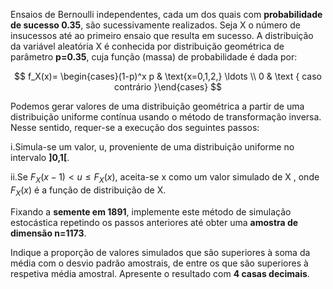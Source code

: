 Ensaios de Bernoulli independentes, cada um dos quais com **probabilidade de sucesso 0.35**, são sucessivamente realizados. 
Seja X o número de insucessos até ao primeiro ensaio que resulta em sucesso. 
A distribuição da variável aleatória X é conhecida por distribuição geométrica de parâmetro **p=0.35**, cuja função (massa) de probabilidade é dada por:

$$
f_X(x)= \begin{cases}(1-p)^x p & \text{x=0,1,2,} \ldots \\ 
                      0 & \text { caso contrário }\end{cases}
$$

Podemos gerar valores de uma distribuição geométrica a partir de uma distribuição uniforme contínua usando o método de transformação inversa. Nesse sentido, requer-se a execução dos seguintes passos:

  i.Simula-se um valor, u, proveniente de uma distribuição uniforme no intervalo **]0,1[**.

  ii.Se $F_X(x−1) < u \le F_X(x)$, aceita-se x como um valor simulado de X , onde $F_X(x)$ é a função de distribuição de X.

Fixando a **semente em 1891**, implemente este método de simulação estocástica repetindo os passos anteriores até obter uma **amostra de dimensão n=1173**.

Indique a proporção de valores simulados que são superiores à soma da média com o desvio padrão amostrais, de entre os que são superiores à respetiva média amostral. Apresente o resultado com **4 casas decimais**.
